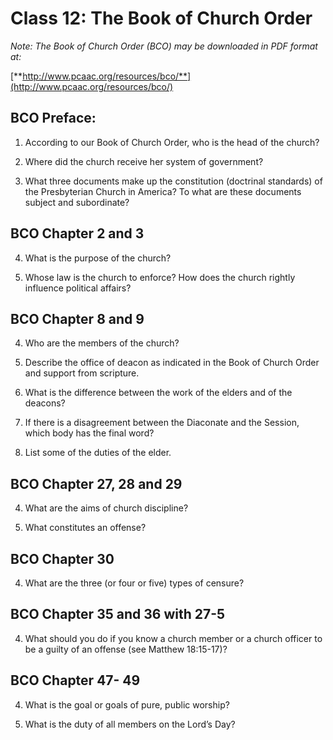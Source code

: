 # Class 12: The Book of Church Order

*Note: The Book of Church Order (BCO) may be downloaded in PDF format at:*

[**http://www.pcaac.org/resources/bco/**](http://www.pcaac.org/resources/bco/)

## BCO Preface:

1.  According to our Book of Church Order, who is the head of the church?

2.  Where did the church receive her system of government?

3.  What three documents make up the constitution (doctrinal standards) of the Presbyterian Church in America? To what are these documents subject and subordinate?

## BCO Chapter 2 and 3

4.  What is the purpose of the church?

5.  Whose law is the church to enforce? How does the church rightly influence political affairs?

## BCO Chapter 8 and 9

4.  Who are the members of the church?

5.  Describe the office of deacon as indicated in the Book of Church Order and support from scripture.

6.  What is the difference between the work of the elders and of the deacons?

7.  If there is a disagreement between the Diaconate and the Session, which body has the final word?

8.  List some of the duties of the elder.

## BCO Chapter 27, 28 and 29

4.  What are the aims of church discipline?

5.  What constitutes an offense?

## BCO Chapter 30

4.  What are the three (or four or five) types of censure?

## BCO Chapter 35 and 36 with 27-5

4.  What should you do if you know a church member or a church officer to be a guilty of an offense (see Matthew 18:15-17)?

## BCO Chapter 47- 49

4.  What is the goal or goals of pure, public worship?

5.  What is the duty of all members on the Lord’s Day?
